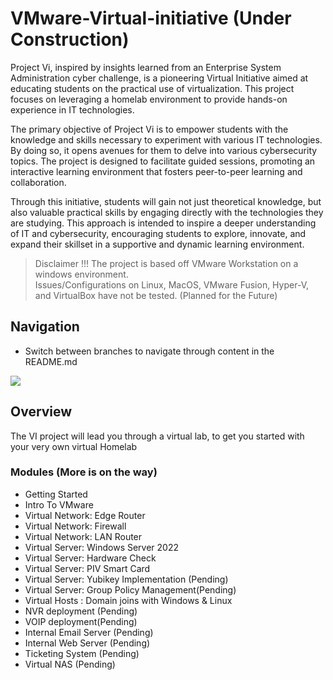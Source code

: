 # VMware-Virtual-initiative (Under Construction)

Project Vi, inspired by insights learned from an Enterprise System Administration cyber challenge, is a pioneering Virtual Initiative aimed at educating students on the practical use of virtualization. This project focuses on leveraging a homelab environment to provide hands-on experience in IT technologies.

The primary objective of Project Vi is to empower students with the knowledge and skills necessary to experiment with various IT technologies. By doing so, it opens avenues for them to delve into various cybersecurity topics. The project is designed to facilitate guided sessions, promoting an interactive learning environment that fosters peer-to-peer learning and collaboration.

Through this initiative, students will gain not just theoretical knowledge, but also valuable practical skills by engaging directly with the technologies they are studying. This approach is intended to inspire a deeper understanding of IT and cybersecurity, encouraging students to explore, innovate, and expand their skillset in a supportive and dynamic learning environment.

> Disclaimer !!!
The project is based off VMware Workstation on a windows environment.<br>
Issues/Configurations on Linux, MacOS, VMware Fusion, Hyper-V, and VirtualBox have not be tested. (Planned for the Future)
## Navigation
- Switch between branches to navigate through content in the README.md
<img src="navi.gif">

## Overview
The VI project will lead you through a virtual lab, to get you started with your very own virtual Homelab 

### Modules (More is on the way)

- Getting Started
- Intro To VMware
- Virtual Network: Edge Router
- Virtual Network: Firewall
- Virtual Network: LAN Router
- Virtual Server: Windows Server 2022
- Virtual Server: Hardware Check
- Virtual Server: PIV Smart Card 
- Virtual Server: Yubikey Implementation (Pending)
- Virtual Server: Group Policy Management(Pending)
- Virtual Hosts : Domain joins with Windows & Linux 
- NVR deployment (Pending)
- VOIP deployment(Pending)
- Internal Email Server (Pending)
- Internal Web Server (Pending)
- Ticketing System (Pending)
- Virtual NAS (Pending)


